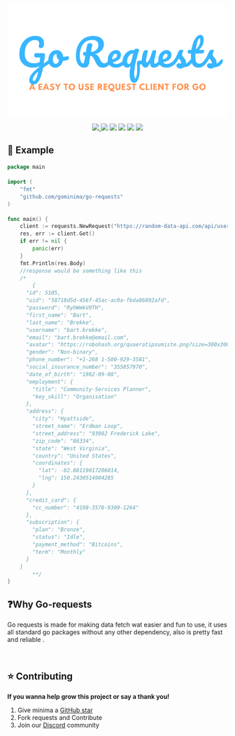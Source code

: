 <p align="center">
  <a href="https://gominima.studio">
  <img alt="go-requests" src="./assets/logo.png" />
</a>
</p>

<p align="center">
<a href="https://goreportcard.com/badge/github.com/gominima/go-requests"> <img src="https://goreportcard.com/badge/github.com/gominima/go-requests" /> </a>
<a href="https://img.shields.io/github/go-mod/go-version/gominima/go-requests"> <img src="https://img.shields.io/github/go-mod/go-version/gominima/go-requests" /></a>
<a href="https://img.shields.io/badge/contributions-welcome-brightgreen.svg?style=flat"> <img src="https://img.shields.io/badge/contributions-welcome-brightgreen.svg?style=flat" /></a>
<a href="https://discord.gg/gRyCr5APmg"> <img src="https://img.shields.io/discord/916969864512548904" /></a>
<img src="https://img.shields.io/tokei/lines/github/gominima/go-requests" />
<img src="https://img.shields.io/github/languages/code-size/gominima/go-requests" />
</p>

## 🦄 Example

```go
package main

import (
	"fmt"
	"github.com/gominima/go-requests"
)

func main() {
	client := requests.NewRequest("https://random-data-api.com/api/users/random_user", make(map[string]interface{}), make(map[string]string))
	res, err := client.Get()
	if err != nil {
		panic(err)
	}
	fmt.Println(res.Body)
	//response would be something like this
	/*
		{
	  "id": 5105,
	  "uid": "58718d5d-456f-45ac-ac0a-fbda86892afd",
	  "password": "RyhWmkV0TH",
	  "first_name": "Bart",
	  "last_name": "Brekke",
	  "username": "bart.brekke",
	  "email": "bart.brekke@email.com",
	  "avatar": "https://robohash.org/quaeratipsumiste.png?size=300x300&set=set1",
	  "gender": "Non-binary",
	  "phone_number": "+1-268 1-580-929-3581",
	  "social_insurance_number": "355857970",
	  "date_of_birth": "1982-09-08",
	  "employment": {
	    "title": "Community-Services Planner",
	    "key_skill": "Organisation"
	  },
	  "address": {
	    "city": "Hyattside",
	    "street_name": "Erdman Loop",
	    "street_address": "93982 Frederick Lake",
	    "zip_code": "86334",
	    "state": "West Virginia",
	    "country": "United States",
	    "coordinates": {
	      "lat": -82.88119017206014,
	      "lng": 150.2430514904285
	    }
	  },
	  "credit_card": {
	    "cc_number": "4198-3576-9309-1264"
	  },
	  "subscription": {
	    "plan": "Bronze",
	    "status": "Idle",
	    "payment_method": "Bitcoins",
	    "term": "Monthly"
	  }
	}
		**/
}


```

## ❓Why Go-requests

Go requests is made for making data fetch wat easier and fun to use, it uses all standard go packages without any other dependency, also is pretty fast and reliable .

<br/>

## ⭐ Contributing

**If you wanna help grow this project or say a thank you!**

1. Give minima a [GitHub star](https://github.com/gominima/go-requests/stargazers)
2. Fork requests and Contribute
4. Join our [Discord](https://discord.gg/gRyCr5APmg) community
